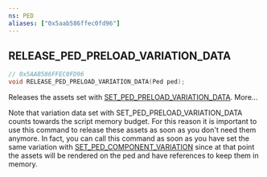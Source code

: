 ```yaml
---
ns: PED
aliases: ["0x5aab586ffec0fd96"]
---
```

## RELEASE_PED_PRELOAD_VARIATION_DATA

```c
// 0x5AAB586FFEC0FD96
void RELEASE_PED_PRELOAD_VARIATION_DATA(Ped ped);
```

Releases the assets set with [SET_PED_PRELOAD_VARIATION_DATA](#_0x39D55A620FCB6A3A). More...

Note that variation data set with SET_PED_PRELOAD_VARIATION_DATA counts towards the script memory budget. For this reason it is important to use this command to release these assets as soon as you don't need them anymore. In fact, you can call this command as soon as you have set the same variation with [SET_PED_COMPONENT_VARIATION](#_0x262B14F48D29DE80) since at that point the assets will be rendered on the ped and have references to keep them in memory.

